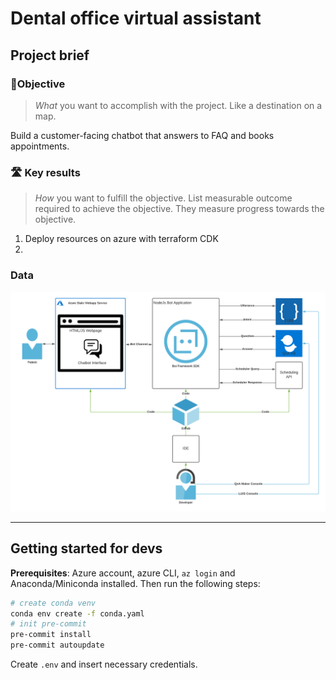 # Dental office virtual assistant

## Project brief

### 🏅Objective

> *What* you want to accomplish with the project. Like a destination on a map.

Build a customer-facing chatbot that answers to FAQ and books appointments.

### 🛣️ Key results

> *How* you want to fulfill the objective. List measurable outcome required to achieve the objective. They measure progress towards the objective.

1. Deploy resources on azure with terraform CDK
2.


### Data

![](img/chatbot-overview.png)

---

## Getting started for devs

**Prerequisites**: Azure account, azure CLI, `az login` and Anaconda/Miniconda installed. Then run the following steps:

```bash
# create conda venv
conda env create -f conda.yaml
# init pre-commit
pre-commit install
pre-commit autoupdate
```

Create `.env` and insert necessary credentials.
